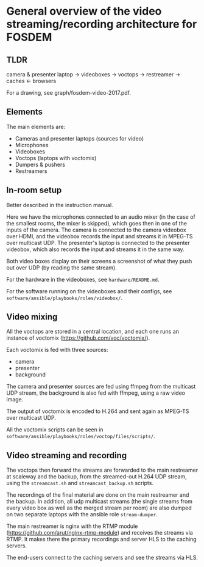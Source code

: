 # General overview of the video streaming/recording architecture for FOSDEM 

## TLDR

camera & presenter laptop -> videoboxes -> voctops -> restreamer -> caches <- browsers

For a drawing, see graph/fosdem-video-2017.pdf.

## Elements

The main elements are:

* Cameras and presenter laptops (sources for video)
* Microphones
* Videoboxes
* Voctops (laptops with voctomix)
* Dumpers & pushers
* Restreamers

## In-room setup

Better described in the instruction manual.

Here we have the microphones connected to an audio mixer (in the case of the smallest rooms, the mixer is skipped), which goes then in one of the inputs of the camera. The camera is connected to the camera videobox over HDMI, and the videobox records the input and streams it in MPEG-TS over multicast UDP. The presenter's laptop is connected to the presenter videobox, which also records the input and streams it in the same way. 

Both video boxes display on their screens a screenshot of what they push out over UDP (by reading the same stream).

For the hardware in the videoboxes, see `hardware/README.md`.

For the software running on the videoboxes and their configs, see `software/ansible/playbooks/roles/videobox/`.

## Video mixing

All the voctops are stored in a central location, and each one runs an instance of voctomix (https://github.com/voc/voctomix/).

Each voctomix is fed with three sources:

* camera
* presenter
* background

The camera and presenter sources are fed using ffmpeg from the multicast UDP stream, the background is also fed with ffmpeg, using a raw video image. 

The output of voctomix is encoded to H.264 and sent again as MPEG-TS over multicast UDP.

All the voctomix scripts can be seen in `software/ansible/playbooks/roles/voctop/files/scripts/`.

## Video streaming and recording

The voctops then forward the streams are forwarded to the main restreamer at scaleway and the backup, from the streamed-out H.264 UDP stream, using the `streamcast.sh` and `streamcast_backup.sh` scripts.

The recordings of the final material are done on the main restreamer and the backup. In addition, all udp multicast streams (the single streams from every video box as well as the merged stream per room) are also dumped on two separate laptops with the ansible role `stream-dumper`.

The main restreamer is nginx with the RTMP module (https://github.com/arut/nginx-rtmp-module) and receives the streams via RTMP. It makes there the primary recordings and server HLS to the caching servers.

The end-users connect to the caching servers and see the streams via HLS.

